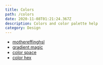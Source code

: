 ```yaml
---
title: Colors
path: /colors
date: 2020-11-08T01:21:24.367Z
description: Colors and color palette help
category: Design
---
```

* [mothereffinghsl](https://mothereffinghsl.com/)
* [gradient magic](https://www.gradientmagic.com/)
* [color space](https://mycolor.space/)
* [color hex](https://www.color-hex.com/)
